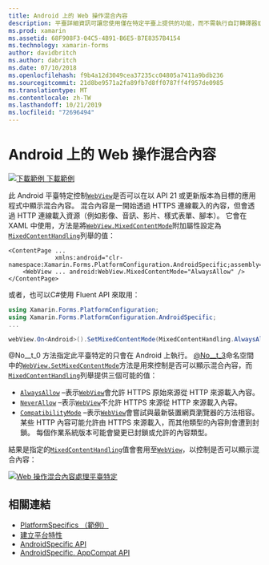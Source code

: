 ```yaml
---
title: Android 上的 Web 操作混合內容
description: 平臺詳細資訊可讓您使用僅在特定平臺上提供的功能，而不需執行自訂轉譯器或效果。 本文說明如何使用 Android 平臺特定的，以在以 API 21 或更新版本為目標的應用程式中，顯示 Web 工作中的混合內容。
ms.prod: xamarin
ms.assetid: 68F908F3-04C5-4B91-B6E5-B7E8357B4154
ms.technology: xamarin-forms
author: davidbritch
ms.author: dabritch
ms.date: 07/10/2018
ms.openlocfilehash: f9b4a12d3049cea37235cc04805a7411a9bdb236
ms.sourcegitcommit: 21d8be9571a2fa89fb7d8ff0787ff4f957de0985
ms.translationtype: MT
ms.contentlocale: zh-TW
ms.lasthandoff: 10/21/2019
ms.locfileid: "72696494"
---
```

# <a name="webview-mixed-content-on-android"></a>Android 上的 Web 操作混合內容

[![下載範例](~/media/shared/download.png) 下載範例](https://docs.microsoft.com/samples/xamarin/xamarin-forms-samples/userinterface-platformspecifics)

此 Android 平臺特定控制[`WebView`](xref:Xamarin.Forms.WebView)是否可以在以 API 21 或更新版本為目標的應用程式中顯示混合內容。 混合內容是一開始透過 HTTPS 連線載入的內容，但會透過 HTTP 連線載入資源（例如影像、音訊、影片、樣式表單、腳本）。 它會在 XAML 中使用，方法是將[`WebView.MixedContentMode`](xref:Xamarin.Forms.PlatformConfiguration.AndroidSpecific.WebView.MixedContentModeProperty)附加屬性設定為[`MixedContentHandling`](xref:Xamarin.Forms.PlatformConfiguration.AndroidSpecific.MixedContentHandling)列舉的值：

```xaml
<ContentPage ...
             xmlns:android="clr-namespace:Xamarin.Forms.PlatformConfiguration.AndroidSpecific;assembly=Xamarin.Forms.Core">
    <WebView ... android:WebView.MixedContentMode="AlwaysAllow" />
</ContentPage>
```

或者，也可以C#使用 Fluent API 來取用：

```csharp
using Xamarin.Forms.PlatformConfiguration;
using Xamarin.Forms.PlatformConfiguration.AndroidSpecific;
...

webView.On<Android>().SetMixedContentMode(MixedContentHandling.AlwaysAllow);
```

@No__t_0 方法指定此平臺特定的只會在 Android 上執行。 [@No__t_3](xref:Xamarin.Forms.PlatformConfiguration.AndroidSpecific)命名空間中的[`WebView.SetMixedContentMode`](xref:Xamarin.Forms.PlatformConfiguration.AndroidSpecific.WebView.SetMixedContentMode(Xamarin.Forms.IPlatformElementConfiguration{Xamarin.Forms.PlatformConfiguration.Android,Xamarin.Forms.WebView},Xamarin.Forms.PlatformConfiguration.AndroidSpecific.MixedContentHandling))方法是用來控制是否可以顯示混合內容，而[`MixedContentHandling`](xref:Xamarin.Forms.PlatformConfiguration.AndroidSpecific.MixedContentHandling)列舉提供三個可能的值：

- [`AlwaysAllow`](xref:Xamarin.Forms.PlatformConfiguration.AndroidSpecific.MixedContentHandling.AlwaysAllow) –表示[`WebView`](xref:Xamarin.Forms.WebView)會允許 HTTPS 原始來源從 HTTP 來源載入內容。
- [`NeverAllow`](xref:Xamarin.Forms.PlatformConfiguration.AndroidSpecific.MixedContentHandling.NeverAllow) –表示[`WebView`](xref:Xamarin.Forms.WebView)不允許 HTTPS 來源從 HTTP 來源載入內容。
- [`CompatibilityMode`](xref:Xamarin.Forms.PlatformConfiguration.AndroidSpecific.MixedContentHandling.CompatibilityMode) –表示[`WebView`](xref:Xamarin.Forms.WebView)會嘗試與最新裝置網頁瀏覽器的方法相容。 某些 HTTP 內容可能允許由 HTTPS 來源載入，而其他類型的內容則會遭到封鎖。 每個作業系統版本可能會變更已封鎖或允許的內容類型。

結果是指定的[`MixedContentHandling`](xref:Xamarin.Forms.PlatformConfiguration.AndroidSpecific.MixedContentHandling)值會套用至[`WebView`](xref:Xamarin.Forms.WebView)，以控制是否可以顯示混合內容：

[![Web 操作混合內容處理平臺特定](webview-mixed-content-images/webview-mixedcontent.png "Web 操作混合內容處理平臺特定")](webview-mixed-content-images/webview-mixedcontent-large.png#lightbox "Web 操作混合內容處理平臺特定")

## <a name="related-links"></a>相關連結

- [PlatformSpecifics （範例）](https://docs.microsoft.com/samples/xamarin/xamarin-forms-samples/userinterface-platformspecifics)
- [建立平台特性](~/xamarin-forms/platform/platform-specifics/index.md#creating-platform-specifics)
- [AndroidSpecific API](xref:Xamarin.Forms.PlatformConfiguration.AndroidSpecific)
- [AndroidSpecific. AppCompat API](xref:Xamarin.Forms.PlatformConfiguration.AndroidSpecific.AppCompat)
